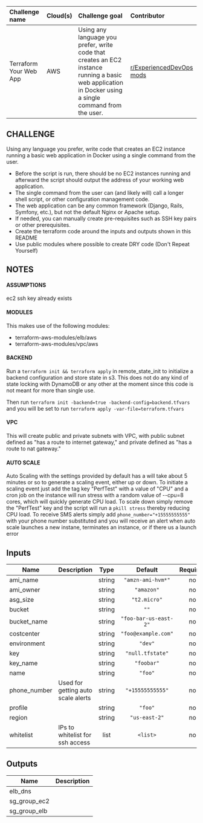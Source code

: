 | Challenge name | Cloud(s) | Challenge goal | Contributor |
| :--- | :--- | :--- | :--- |
| Terraform Your Web App | AWS | Using any language you prefer, write code that creates an EC2 instance running a basic web application in Docker using a single command from the user. | [r/ExperiencedDevOps mods](https://www.reddit.com/r/ExperiencedDevOps/) |

## CHALLENGE

Using any language you prefer, write code that creates an EC2 instance running a basic web application in Docker using a single command from the user.

* Before the script is run, there should be no EC2 instances running and afterward the script should output the address of your working web application.
* The single command from the user can (and likely will) call a longer shell script, or other configuration management code.
* The web application can be any common framework (Django, Rails, Symfony, etc.), but not the default Nginx or Apache setup.
* If needed, you can manually create pre-requisites such as SSH key pairs or other prerequisites.
* Create the terraform code around the inputs and outputs shown in this README
* Use public modules where possible to create DRY code (Don't Repeat Yourself) 

## NOTES

#### ASSUMPTIONS
ec2 ssh key already exists 

#### MODULES
This makes use of the following modules:
- terraform-aws-modules/elb/aws
- terraform-aws-modules/vpc/aws

#### BACKEND
Run a `terraform init && terraform apply` in remote_state_init to initialize a backend configuration and store state in s3. This does not do
any kind of state locking with DynamoDB or any other at the moment since this code is not meant for more than single use. 

Then run `terraform init -backend=true -backend-config=backend.tfvars` and you will be set to run `terraform apply -var-file=terraform.tfvars`

#### VPC 
This will create public and private subnets with VPC, with public subnet defined as "has a route to internet gateway," and private defined as 
"has a route to nat gateway." 

#### AUTO SCALE
Auto Scaling with the settings provided by default has a will take about 5 minutes or so to generate a scaling 
event, either up or down. To initiate a scaling event just add the tag key "PerfTest" with a value of "CPU" and a cron job on the instance will
run stress with a random value of --cpu=8 cores, which will quickly generate CPU load. To scale down simply remove the "PerfTest" key and the 
script will run a `pkill stress` thereby reducing CPU load. To receive SMS alerts simply add `phone_number="+15555555555"` with your phone number
substituted and you will receive an alert when auto scale launches a new instane, terminates an instance, or if there us a launch error

## Inputs

| Name | Description | Type | Default | Required |
|------|-------------|:----:|:-----:|:-----:|
| ami\_name |  | string | `"amzn-ami-hvm*"` | no |
| ami\_owner |  | string | `"amazon"` | no |
| asg\_size |  | string | `"t2.micro"` | no |
| bucket |  | string | `""` | no |
| bucket\_name |  | string | `"foo-bar-us-east-2"` | no |
| costcenter |  | string | `"foo@example.com"` | no |
| environment |  | string | `"dev"` | no |
| key |  | string | `"null.tfstate"` | no |
| key\_name |  | string | `"foobar"` | no |
| name |  | string | `"foo"` | no |
| phone\_number | Used for getting auto scale alerts | string | `"+15555555555"` | no |
| profile |  | string | `"foo"` | no |
| region |  | string | `"us-east-2"` | no |
| whitelist | IPs to whitelist for ssh access | list | `<list>` | no |

## Outputs

| Name | Description |
|------|-------------|
| elb\_dns |  |
| sg\_group\_ec2 |  |
| sg\_group\_elb |  |
